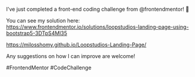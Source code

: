 I've just completed a front-end coding challenge from @frontendmentor! 🎉

You can see my solution here: https://www.frontendmentor.io/solutions/loopstudios-landing-page-using-bootstrap5-3DTpS4Ml35

https://milosshomy.github.io/Loopstudios-Landing-Page/

Any suggestions on how I can improve are welcome!

#FrontendMentor #CodeChallenge
